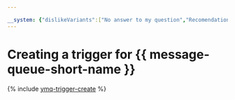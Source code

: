 ```yaml
---

__system: {"dislikeVariants":["No answer to my question","Recomendations didn't help","The content doesn't match title","Other"]}
---
```

# Creating a trigger for {{ message-queue-short-name }}

{% include [ymq-trigger-create](../../../_includes/functions/ymq-trigger-create.md) %}

